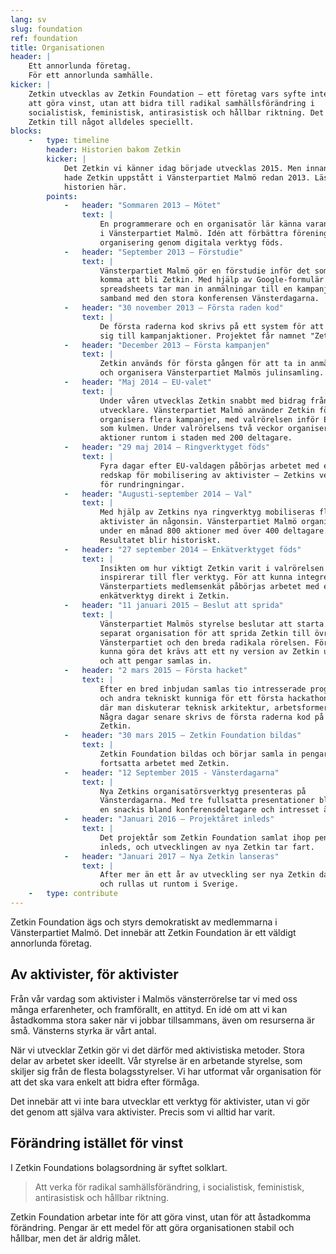 ```yaml
---
lang: sv
slug: foundation
ref: foundation
title: Organisationen
header: |
    Ett annorlunda företag.
    För ett annorlunda samhälle.
kicker: |
    Zetkin utvecklas av Zetkin Foundation – ett företag vars syfte inte är
    att göra vinst, utan att bidra till radikal samhällsförändring i
    socialistisk, feministisk, antirasistisk och hållbar riktning. Det gör
    Zetkin till något alldeles speciellt.
blocks:
    -   type: timeline
        header: Historien bakom Zetkin
        kicker: |
            Det Zetkin vi känner idag började utvecklas 2015. Men innan dess
            hade Zetkin uppstått i Vänsterpartiet Malmö redan 2013. Läs hela
            historien här.
        points:
            -   header: "Sommaren 2013 – Mötet"
                text: |
                    En programmerare och en organisatör lär känna varandra
                    i Vänsterpartiet Malmö. Idén att förbättra föreningens
                    organisering genom digitala verktyg föds.
            -   header: "September 2013 – Förstudie"
                text: |
                    Vänsterpartiet Malmö gör en förstudie inför det som ska
                    komma att bli Zetkin. Med hjälp av Google-formulär och
                    spreadsheets tar man in anmälningar till en kampanj i
                    samband med den stora konferensen Vänsterdagarna.
            -   header: "30 november 2013 – Första raden kod"
                text: |
                    De första raderna kod skrivs på ett system för att anmäla
                    sig till kampanjaktioner. Projektet får namnet "Zetkin".
            -   header: "December 2013 – Första kampanjen"
                text: |
                    Zetkin används för första gången för att ta in anmälningar
                    och organisera Vänsterpartiet Malmös julinsamling.
            -   header: "Maj 2014 – EU-valet"
                text: |
                    Under våren utvecklas Zetkin snabbt med bidrag från flera
                    utvecklare. Vänsterpartiet Malmö använder Zetkin för att
                    organisera flera kampanjer, med valrörelsen inför EU-valet
                    som kulmen. Under valrörelsens två veckor organiseras 400
                    aktioner runtom i staden med 200 deltagare.
            -   header: "29 maj 2014 – Ringverktyget föds"
                text: |
                    Fyra dagar efter EU-valdagen påbörjas arbetet med ett nytt
                    redskap för mobilisering av aktivister – Zetkins verktyg
                    för rundringningar.
            -   header: "Augusti-september 2014 – Val"
                text: |
                    Med hjälp av Zetkins nya ringverktyg mobiliseras fler
                    aktivister än någonsin. Vänsterpartiet Malmö organiserar
                    under en månad 800 aktioner med över 400 deltagare.
                    Resultatet blir historiskt.
            -   header: "27 september 2014 – Enkätverktyget föds"
                text: |
                    Insikten om hur viktigt Zetkin varit i valrörelsen
                    inspirerar till fler verktyg. För att kunna integrera
                    Vänsterpartiets medlemsenkät påbörjas arbetet med ett
                    enkätverktyg direkt i Zetkin.
            -   header: "11 januari 2015 – Beslut att sprida"
                text: |
                    Vänsterpartiet Malmös styrelse beslutar att starta en
                    separat organisation för att sprida Zetkin till övriga
                    Vänsterpartiet och den breda radikala rörelsen. För att
                    kunna göra det krävs att ett ny version av Zetkin utvecklas,
                    och att pengar samlas in.
            -   header: "2 mars 2015 – Första hacket"
                text: |
                    Efter en bred inbjudan samlas tio intresserade programmerare
                    och andra tekniskt kunniga för ett första hackathon i Malmö,
                    där man diskuterar teknisk arkitektur, arbetsformer och mål.
                    Några dagar senare skrivs de första raderna kod på nya
                    Zetkin.
            -   header: "30 mars 2015 – Zetkin Foundation bildas"
                text: |
                    Zetkin Foundation bildas och börjar samla in pengar för det
                    fortsatta arbetet med Zetkin.
            -   header: "12 September 2015 - Vänsterdagarna"
                text: |
                    Nya Zetkins organisatörsverktyg presenteras på
                    Vänsterdagarna. Med tre fullsatta presentationer blir Zetkin
                    en snackis bland konferensdeltagare och intresset är stort.
            -   header: "Januari 2016 – Projektåret inleds"
                text: |
                    Det projektår som Zetkin Foundation samlat ihop pengar till
                    inleds, och utvecklingen av nya Zetkin tar fart.
            -   header: "Januari 2017 – Nya Zetkin lanseras"
                text: |
                    After mer än ett år av utveckling ser nya Zetkin dagens ljus
                    och rullas ut runtom i Sverige.
    -   type: contribute
---
```


Zetkin Foundation ägs och styrs demokratiskt av medlemmarna i Vänsterpartiet
Malmö. Det innebär att Zetkin Foundation är ett väldigt annorlunda företag.

## Av aktivister, för aktivister
Från vår vardag som aktivister i Malmös vänsterrörelse tar vi med oss många
erfarenheter, och framförallt, en attityd. En idé om att vi kan åstadkomma
stora saker när vi jobbar tillsammans, även om resurserna är små. Vänsterns
styrka är vårt antal.

När vi utvecklar Zetkin gör vi det därför med aktivistiska metoder. Stora
delar av arbetet sker ideellt. Vår styrelse är en arbetande styrelse, som
skiljer sig från de flesta bolagsstyrelser. Vi har utformat vår organisation
för att det ska vara enkelt att bidra efter förmåga.

Det innebär att vi inte bara utvecklar ett verktyg för aktivister, utan vi
gör det genom att själva vara aktivister. Precis som vi alltid har varit.

## Förändring istället för vinst
I Zetkin Foundations bolagsordning är syftet solklart.

> Att verka för radikal samhällsförändring, i socialistisk, feministisk,
> antirasistisk och hållbar riktning.

Zetkin Foundation arbetar inte för att göra vinst, utan för att åstadkomma
förändring. Pengar är ett medel för att göra organisationen stabil och
hållbar, men det är aldrig målet.
